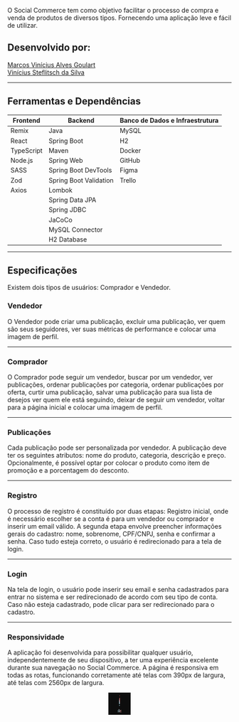 
<p>
O Social Commerce tem como objetivo facilitar o processo de compra e venda de produtos de diversos tipos. Fornecendo uma aplicação leve e fácil de utilizar.
</p>

## Desenvolvido por:
[Marcos Vinícius Alves Goulart](https://www.linkedin.com/in/marcos-vinícius-goulart/)<br>
[Vinícius Steflitsch da Silva](https://www.linkedin.com/in/vinicius-steflitsch-b19a47259/)
<hr>

## Ferramentas e Dependências

| **Frontend** | **Backend**            | **Banco de Dados e Infraestrutura** | 
|--------------|------------------------|-------------------------------------|
| Remix        | Java                   | MySQL                               | 
| React        | Spring Boot            | H2                                  | 
| TypeScript   | Maven                  | Docker                              |
| Node.js      | Spring Web             | GitHub                              |
| SASS         | Spring Boot DevTools   | Figma                               | 
| Zod          | Spring Boot Validation | Trello                              | 
| Axios        | Lombok                 |                                     | 
|              | Spring Data JPA        |                                     |
|              | Spring JDBC            |                                     | 
|              | JaCoCo                 |                                     |
|              | MySQL Connector        |                                     |
|              | H2 Database            |                                     | 

<hr>

## Especificações
<p>Existem dois tipos de usuários: Comprador e Vendedor.</p>

<h3>Vendedor</h3>
<p>O Vendedor pode criar uma publicação, excluir uma publicação, ver quem são seus seguidores, ver suas métricas de performance e colocar uma imagem de perfil.</p> 
<hr>
<h3>Comprador</h3>
<p>O Comprador pode seguir um vendedor, buscar por um vendedor, ver publicações, ordenar publicações por categoria, ordenar publicações por oferta, curtir uma publicação, salvar uma publicação para sua lista de desejos
ver quem ele está seguindo, deixar de seguir um vendedor, voltar para a página inicial e colocar uma imagem de perfil.
</p>
<hr>
<h3>Publicações</h3>
<p>Cada publicação pode ser personalizada por vendedor. A publicação deve ter os seguintes atributos: nome do produto, categoria, descrição e preço. Opcionalmente, é possível optar por colocar o produto como item de promoção e a porcentagem do desconto.</p>
<hr>
<h3>Registro</h3>
<p>O processo de registro é constituído por duas etapas: Registro inicial, onde é necessário escolher se a conta é para um vendedor ou comprador e inserir um email válido.
A segunda etapa envolve preencher informações gerais do cadastro: nome, sobrenome, CPF/CNPJ, senha e confirmar a senha. Caso tudo esteja correto, o usuário é redirecionado para a tela de login.</p>
<hr>
<h3>Login</h3>
<p>Na tela de login, o usuário pode inserir seu email e senha cadastrados para entrar no sistema e ser redirecionado de acordo com seu tipo de conta. Caso não esteja cadastrado, pode clicar para ser redirecionado para o cadastro.</p>
<hr>
<h3>Responsividade</h3>
<p>A aplicação foi desenvolvida para possibilitar qualquer usuário, independentemente de seu dispositivo, a ter uma experiência excelente durante sua navegação no Social Commerce. A página é responsiva em todas as rotas, funcionando corretamente até telas com 390px de largura, até telas com 2560px de largura.</p>



<div align="center">
<img width="50px" height="50px" src="frontend\public\social-commerce-banner.png" >
</div>